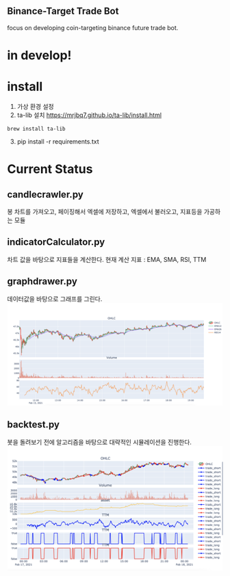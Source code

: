
## Binance-Target Trade Bot

focus on developing
coin-targeting binance future trade bot.

# in develop!


# install
1. 가상 환경 설정
2. ta-lib 설치 https://mrjbq7.github.io/ta-lib/install.html
~~~
brew install ta-lib
~~~
3. pip install -r requirements.txt

# Current Status

## candlecrawler.py

봉 차트를 가져오고, 페이징해서 엑셀에 저장하고,
엑셀에서 불러오고, 지표등을 가공하는 모듈

## indicatorCalculator.py

차트 값을 바탕으로 지표들을 계산한다.
현재 계산 지표 : EMA, SMA, RSI, TTM

## graphdrawer.py
데이터값을 바탕으로 그래프를 그린다.
![graph](./graph.png)

## backtest.py
봇을 돌려보기 전에 알고리즘을 바탕으로
대략적인 시뮬레이션을 진행한다.
![backtest](./backtest.png)